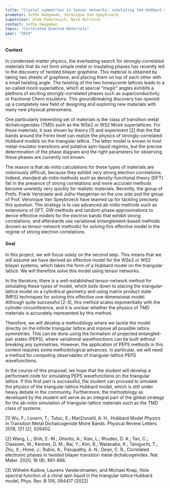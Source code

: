 ```yaml
---
title: "Crystal symmetries in tensor networks: simulating the Hubbard model on the triangular lattice"
promoter: Jutho Haegeman, Veronique Van Speybroeck
supervisor: Gleb Fedorovich, Nick Bultinck
contact: Jutho Haegeman
topic: "Correlated Quantum Materials"
year: "2024"
---
```


#### Context

In condensed-matter physics, the everlasting search for strongly-correlated materials that do not form simple metal or insulating phases has recently led to the discovery of twisted bilayer graphene. This material is obtained by taking two sheets of graphene, and placing them on top of each other with a small twisting angle. The twisting of the two honeycomb lattices leads to a so-called moiré superlattice, which at special “magic” angles exhibits a plethora of exciting strongly-correlated phases such as superconductivity or fractional Chern insulators. This groundbreaking discovery has opened up a completely new field of designing and exploring new materials with many new physical phenomena.

One particularly interesting set of materials is the class of transition metal dichalcogenides (TMD) such as the WSe2 or WS2 Moiré superlattices. For these materials, it was shown by theory [1] and experiment [2] that the flat bands around the Fermi level can realize the physics of strongly-correlated Hubbard models on the triangular lattice. The latter model is known to host metal-insulator transitions and putative spin-liquid regimes, but the precise determination of the phase diagram and the right parameters for observing these phases are currently not known.

The reason is that ab-initio calculations for these types of materials are notoriously difficult, because they exhibit very strong electron correlations. Indeed, standard ab-initio methods such as density-functional theory (DFT) fail in the presence of strong correlations and more accurate methods become unwieldy very quickly for realistic materials. Recently, the group of Profs. Frank Verstraete and Jutho Haegeman on the one side and the group of Prof. Veronique Van Speybroeck have teamed up for tackling precisely this question. The strategy is to use advanced ab-initio methods such as extensions of DFT, GW-methods and random-phase approximations to derive effective models for the electron bands that exhibit strong correlations, and afterwards use variational entanglement-based methods (known as tensor-network methods) for solving this effective model in the regime of strong electron correlations.


#### Goal

In this project, we will focus solely on the second step. This means that we will assume we have derived an effective model for the WSe2 or WS2 bilayer systems, which takes the form of a Hubbard model on the triangular lattice. We will therefore solve this model using tensor networks.

In the literature, there is a well-established tensor-network method for simulating these types of model, which boils down to placing the triangular-lattice model on a cylindrical geometry and using matrix product state (MPS) techniques for solving this effective one-dimensional model. Although quite successful [2-3], this method scales exponentially with the cylinder circumference, and it is unclear whether the physics of TMD materials is accurately represented by this method.

Therefore, we will develop a methodology where we tackle the model directly on the infinite triangular lattice and impose all possible lattice symmetries. This can be done using the formalism of projected entangled-pair states (PEPS), where variational wavefunctions can be built without breaking any symmetries. However, the application of PEPS methods in this context requires some methodological advances. In particular, we will need a method for computing observables of triangular-lattice PEPS wavefunctions.

In the course of this proposal, we hope that the student will develop a performant code for simulating PEPS wavefunctions on the triangular lattice. If this first part is successful, the student can proceed to simulate the physics of the triangular-lattice Hubbard model, which is still under heavy debate in the community. Furthermore, the methodology as developed by the student will serve as an integral part of the global strategy for the ab-initio simulation of triangular-lattice materials such as the TMD class of systems.

\[1\] Wu, F.; Lovorn, T.; Tutuc, E.; MacDonald, A. H., Hubbard Model Physics in Transition Metal Dichalcogenide Moiré Bands. Physical Review Letters 2018, 121 (2), 026402.

\[2\] Wang, L.; Shih, E.-M.; Ghiotto, A.; Xian, L.; Rhodes, D. A.; Tan, C.; Claassen, M.; Kennes, D. M.; Bai, Y.; Kim, B.; Watanabe, K.; Taniguchi, T.; Zhu, X.; Hone, J.; Rubio, A.; Pasupathy, A. N.; Dean, C. R., Correlated electronic phases in twisted bilayer transition metal dichalcogenides. Nat. Mater. 2020, 19 (8), 861-866.

\[3\] Wilhelm Kadow, Laurens Vanderstraeten, and Michael Knap, Hole spectral function of a chiral spin liquid in the triangular lattice Hubbard model, Phys. Rev. B 106, 094417 (2022)

